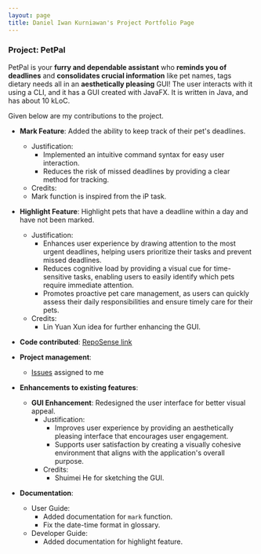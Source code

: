 ```yaml
---
layout: page
title: Daniel Iwan Kurniawan's Project Portfolio Page
---
```


### Project: PetPal

PetPal is your **furry and dependable assistant** who **reminds you of deadlines** and **consolidates crucial information** like pet names, tags dietary needs all in an **aesthetically pleasing** GUI! The user interacts with it using a CLI, and it has a GUI created with JavaFX. It is written in Java, and has about 10 kLoC.

Given below are my contributions to the project.

* **Mark Feature**: Added the ability to keep track of their pet's deadlines.
  * Justification:
    * Implemented an intuitive command syntax for easy user interaction.
    * Reduces the risk of missed deadlines by providing a clear method for tracking.
  * Credits:
  * Mark function is inspired from the iP task.
* **Highlight Feature**: Highlight pets that have a deadline within a day and have not been marked.
  * Justification:
    * Enhances user experience by drawing attention to the most urgent deadlines, helping users prioritize their tasks and prevent missed deadlines.
    * Reduces cognitive load by providing a visual cue for time-sensitive tasks, enabling users to easily identify which pets require immediate attention.
    * Promotes proactive pet care management, as users can quickly assess their daily responsibilities and ensure timely care for their pets.
  * Credits:
    * Lin Yuan Xun idea for further enhancing the GUI.
* **Code contributed**: [RepoSense link](https://nus-cs2103-ay2223s2.github.io/tp-dashboard/?search=daniel-kur&breakdown=true&sort=groupTitle%20dsc&sortWithin=title&since=2023-02-17&timeframe=commit&mergegroup=&groupSelect=groupByRepos&checkedFileTypes=docs~functional-code~test-code~other)

* **Project management**:
  * [Issues](https://github.com/AY2223S2-CS2103T-T14-2/tp/issues?q=is%3Aissue+is%3Aclosed+assignee%3ADaniel-Kur) assigned to me

* **Enhancements to existing features**:
  * **GUI Enhancement**: Redesigned the user interface for better visual appeal.
    * Justification:
      * Improves user experience by providing an aesthetically pleasing interface that encourages user engagement.
      * Supports user satisfaction by creating a visually cohesive environment that aligns with the application's overall purpose.
    * Credits:
      * Shuimei He for sketching the GUI.
* **Documentation**:
    * User Guide:
        * Added documentation for `mark` function.
        * Fix the date-time format in glossary.
    * Developer Guide:
        * Added documentation for highlight feature.
